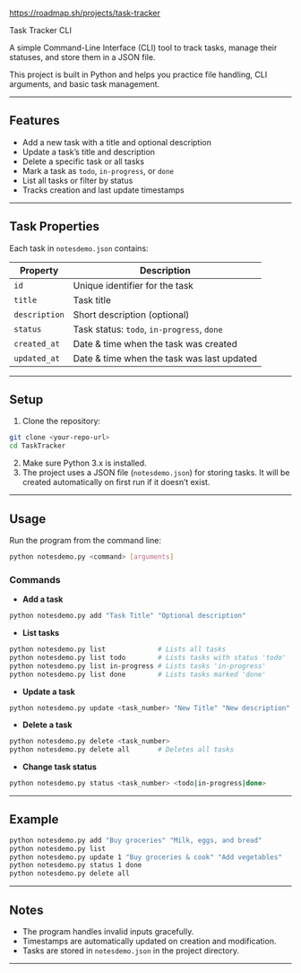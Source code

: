 https://roadmap.sh/projects/task-tracker

Task Tracker CLI

A simple Command-Line Interface (CLI) tool to track tasks, manage their statuses, and store them in a JSON file.

This project is built in Python and helps you practice file handling, CLI arguments, and basic task management.

---

## Features

* Add a new task with a title and optional description
* Update a task’s title and description
* Delete a specific task or all tasks
* Mark a task as `todo`, `in-progress`, or `done`
* List all tasks or filter by status
* Tracks creation and last update timestamps

---

## Task Properties

Each task in `notesdemo.json` contains:

| Property      | Description                                |
| ------------- | ------------------------------------------ |
| `id`          | Unique identifier for the task             |
| `title`       | Task title                                 |
| `description` | Short description (optional)               |
| `status`      | Task status: `todo`, `in-progress`, `done` |
| `created_at`  | Date & time when the task was created      |
| `updated_at`  | Date & time when the task was last updated |

---

## Setup

1. Clone the repository:

```bash
git clone <your-repo-url>
cd TaskTracker
```

2. Make sure Python 3.x is installed.
3. The project uses a JSON file (`notesdemo.json`) for storing tasks. It will be created automatically on first run if it doesn’t exist.

---

## Usage

Run the program from the command line:

```bash
python notesdemo.py <command> [arguments]
```

### Commands

* **Add a task**

```bash
python notesdemo.py add "Task Title" "Optional description"
```

* **List tasks**

```bash
python notesdemo.py list             # Lists all tasks
python notesdemo.py list todo        # Lists tasks with status 'todo'
python notesdemo.py list in-progress # Lists tasks 'in-progress'
python notesdemo.py list done        # Lists tasks marked 'done'
```

* **Update a task**

```bash
python notesdemo.py update <task_number> "New Title" "New description"
```

* **Delete a task**

```bash
python notesdemo.py delete <task_number>
python notesdemo.py delete all       # Deletes all tasks
```

* **Change task status**

```bash
python notesdemo.py status <task_number> <todo|in-progress|done>
```

---

## Example

```bash
python notesdemo.py add "Buy groceries" "Milk, eggs, and bread"
python notesdemo.py list
python notesdemo.py update 1 "Buy groceries & cook" "Add vegetables"
python notesdemo.py status 1 done
python notesdemo.py delete all
```

---

## Notes

* The program handles invalid inputs gracefully.
* Timestamps are automatically updated on creation and modification.
* Tasks are stored in `notesdemo.json` in the project directory.

---

